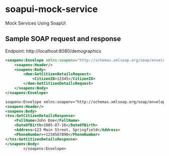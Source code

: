 # soapui-mock-service
Mock Services Using SoapUI

## Sample SOAP request and response
Endpoint: http://localhost:8080/demographics

```xml
<soapenv:Envelope xmlns:soapenv="http://schemas.xmlsoap.org/soap/envelope/" xmlns:dem="http://example.com/demographics">
    <soapenv:Header/>
    <soapenv:Body>
        <dem:GetCitizenDetailsRequest>
            <CitizenID>12345</CitizenID>
        </dem:GetCitizenDetailsRequest>
    </soapenv:Body>
</soapenv:Envelope>

soapenv:Envelope xmlns:soapenv="http://schemas.xmlsoap.org/soap/envelope/" xmlns:tns="http://example.com/demographics">
<soapenv:Header/>
<soapenv:Body>
<tns:GetCitizenDetailsResponse>
    <FullName>John Doe</FullName>
    <DateOfBirth>1985-07-16</DateOfBirth>
    <Address>123 Main Street, Springfield</Address>
    <PhoneNumber>+1234567890</PhoneNumber>
</tns:GetCitizenDetailsResponse>
</soapenv:Body>
        </soapenv:Envelope>
```


